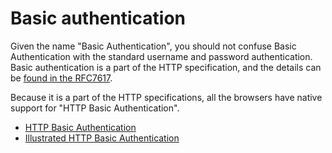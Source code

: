 # Basic authentication

Given the name "Basic Authentication", you should not confuse Basic Authentication with the standard username and password authentication. Basic authentication is a part of the HTTP specification, and the details can be [found in the RFC7617](https://www.rfc-editor.org/rfc/rfc7617.html).

Because it is a part of the HTTP specifications, all the browsers have native support for "HTTP Basic Authentication".

- [HTTP Basic Authentication](https://roadmap.sh/guides/http-basic-authentication)
- [Illustrated HTTP Basic Authentication](https://www.youtube.com/watch?v=mwccHwUn7Gc)

